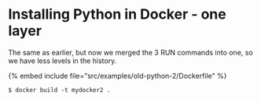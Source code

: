 # Installing Python in Docker - one layer


The same as earlier, but now we merged the 3 RUN commands into one, so we have less levels in the history.


{% embed include file="src/examples/old-python-2/Dockerfile" %}

```
$ docker build -t mydocker2 .
```


